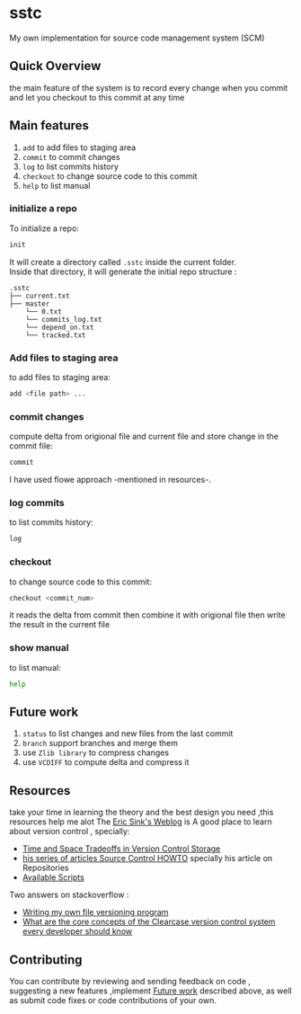 # sstc
My own implementation for source code management system (SCM)

## Quick Overview

the main feature of the system is to record every change when you commit and let you checkout to this commit at any time

## Main features
1. `add`         to add files to staging area
2. `commit`      to commit changes
3. `log`         to list commits history
4. `checkout`    to change source code to this commit
5. `help`        to list manual

### initialize a repo

To initialize a repo:

```sh
init
```

It will create a directory called `.sstc` inside the current folder.<br>
Inside that directory, it will generate the initial repo structure :

```
.sstc
├── current.txt
├── master
    └── 0.txt
    └── commits_log.txt
    └── depend_on.txt
    └── tracked.txt

```
### Add files to staging area

to add files to staging area:

```sh
add <file path> ...
```

### commit changes

compute delta from origional file and current file and store change in the commit file:

```sh
commit
```
I have used flowe approach -mentioned in resources-.

### log commits

to list commits history:

```sh
log
```

### checkout

to change source code to this commit:

```sh
checkout <commit_num>
```
it reads the delta from commit then combine it with origional file then write the result in the current file
### show manual

to list manual:

```sh
help
```
## Future work

1. `status`    to list changes and new files from the last commit
2. `branch`      support branches and merge them
3.  use `Zlib library` to compress changes
4.  use `VCDIFF` to compute delta and compress it

## Resources

take your time in learning the theory and the best design you need ,this resources help me alot
The [Eric Sink's Weblog](http://www.ericsink.com/) is A good place to learn about version control , specially:

- [Time and Space Tradeoffs in Version Control Storage](http://www.ericsink.com/entries/time_space_tradeoffs.html)
- [his series of articles Source Control HOWTO](http://ericsink.com/scm/source_control.html) specially his article on Repositories
- [Available Scripts](https://github.com/facebookincubator/create-react-app/blob/master/packages/react-scripts/template/README.md#available-scripts)

Two answers on stackoverflow :
- [Writing my own file versioning program](https://stackoverflow.com/questions/902314/writing-my-own-file-versioning-program)
- [What are the core concepts of the Clearcase version control system every developer should know](https://stackoverflow.com/questions/645008/what-are-the-basic-clearcase-concepts-every-developer-should-know)


## Contributing

You can contribute by reviewing and sending feedback on code , suggesting a new features ,implement [Future work](https://github.com/ahmedakef/sstc#future-work) described above, as well as submit code fixes or code contributions of your own.